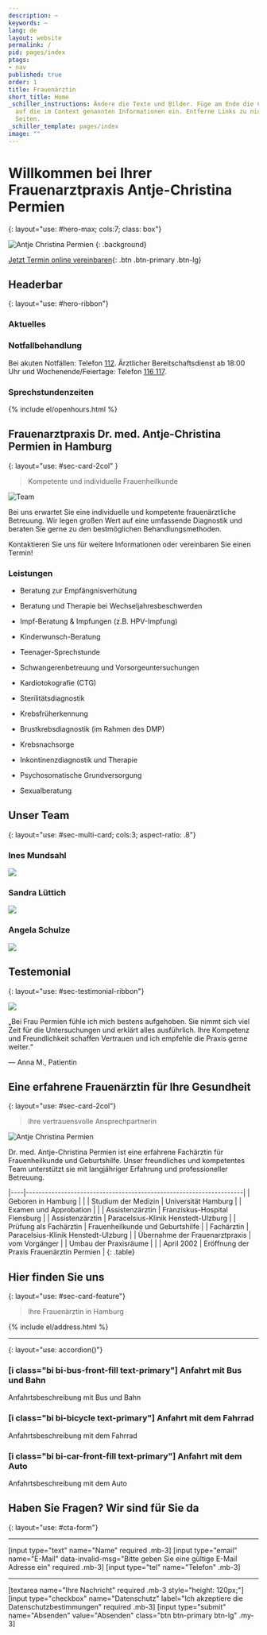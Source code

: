 ```yaml
---
description: ~
keywords: ~
lang: de
layout: website
permalink: /
pid: pages/index
ptags:
- nav
published: true
order: 1
title: Frauenärztin
short_title: Home
_schiller_instructions: Ändere die Texte und Bilder. Füge am Ende die CTA ein. Gehe
  auf die im Context genannten Informationen ein. Entferne Links zu nicht vorhandenen
  Seiten.
_schiller_template: pages/index
image: ""
---
```

# Willkommen bei Ihrer Frauenarztpraxis Antje-Christina Permien
{: layout="use: #hero-max; cols:7; class: box"}

![Antje Christina Permien](https://cdn.leuffen.de//leu-stock/v2/32/304-205_gfedcba/AdobeStock_138200241.webp)
{: .background}

[Jetzt Termin online vereinbaren](/kontakt){: .btn .btn-primary .btn-lg}


## Headerbar
{: layout="use: #hero-ribbon"}

### Aktuelles

<liweco-news></liweco-news>

### Notfallbehandlung

Bei akuten Notfällen: Telefon [112](tel:112).
Ärztlicher Bereitschaftsdienst ab 18:00 Uhr und Wochenende/Feiertage: Telefon [116 117](tel:116117).

### Sprechstundenzeiten

<liweco-collapse-openhour-table>
{% include el/openhours.html %}
</liweco-collapse-openhour-table>



## Frauenarztpraxis Dr. med. Antje-Christina Permien in Hamburg
{: layout="use: #sec-card-2col" }

> Kompetente und individuelle Frauenheilkunde
> 
![Team](https://cdn.leuffen.de//permien-k59/v2/4/425-637_ba/Frauen__rztinpraxis_Team_neu.webp)

Bei uns erwartet Sie eine individuelle und kompetente frauenärztliche Betreuung. Wir legen großen Wert auf eine umfassende Diagnostik und beraten Sie gerne zu den bestmöglichen Behandlungsmethoden. 

Kontaktieren Sie uns für weitere Informationen oder vereinbaren Sie einen Termin!


### Leistungen

- Beratung zur Empfängnisverhütung

- Beratung und Therapie bei Wechseljahresbeschwerden

- Impf-Beratung & Impfungen (z.B. HPV-Impfung)

- Kinderwunsch-Beratung

- Teenager-Sprechstunde

- Schwangerenbetreuung und Vorsorgeuntersuchungen

- Kardiotokografie (CTG)

- Sterilitätsdiagnostik

- Krebsfrüherkennung

- Brustkrebsdiagnostik (im Rahmen des DMP)

- Krebsnachsorge

- Inkontinenzdiagnostik und Therapie

- Psychosomatische Grundversorgung

- Sexualberatung



## Unser Team
{: layout="use: #sec-multi-card; cols:3; aspect-ratio: .8"}

### Ines Mundsahl

![](https://cdn.leuffen.de//permien-k59/v2/5/425-637_ba/Ines_Mundsahl_neu.webp)



### Sandra Lüttich

![](https://cdn.leuffen.de//permien-k59/v2/3/425-637_ba/Sandra_L__ttich_neu.webp)


### Angela Schulze

![](https://cdn.leuffen.de//permien-k59/v2/2/425-637_ba/Angela_Schulze_neu.webp)



## Testemonial
{: layout="use: #sec-testimonial-ribbon"}

![](cdn:///leu-stock/v/59/1920x1280_1200x800_992x661_768x512_480x320_256x256/happy-woman-showing-hand-heart-gesture.avif_jpeg)

„Bei Frau Permien fühle ich mich bestens aufgehoben. Sie nimmt sich viel Zeit für die Untersuchungen und erklärt alles ausführlich. Ihre Kompetenz und Freundlichkeit schaffen Vertrauen und ich empfehle die Praxis gerne weiter.“ 

— Anna M., Patientin


## Eine erfahrene Frauenärztin für Ihre Gesundheit
{: layout="use: #sec-card-2col"}

> Ihre vertrauensvolle Ansprechpartnerin

![Antje Christina Permien](https://cdn.leuffen.de//permien-k59/v2/1/425-637_ba/Antje-Christina_Permien_neu.webp)

Dr. med. Antje-Christina Permien ist eine erfahrene Fachärztin für Frauenheilkunde und Geburtshilfe. Unser freundliches und kompetentes Team unterstützt sie mit langjähriger Erfahrung und professioneller Betreuung.


|----|--------------------------------------------------------------------|
| Geboren in Hamburg | |
| Studium der Medizin | Universität Hamburg |
| Examen und Approbation | |
| Assistenzärztin | Franziskus-Hospital Flensburg |
| Assistenzärztin | Paracelsius-Klinik Henstedt-Ulzburg |
| Prüfung als Fachärztin | Frauenheilkunde und Geburtshilfe |
| Fachärztin | Paracelsius-Klinik Henstedt-Ulzburg |
| Übernahme der Frauenarztpraxis | vom Vorgänger |
| Umbau der Praxisräume | |
| April 2002 | Eröffnung der Praxis Frauenärztin Permien |
{: .table}


## Hier finden Sie uns
{: layout="use: #sec-card-feature"}

> Ihre Frauenärztin in Hamburg

<map data-map-url="{{site.data.general.map_url}}" style="--joda-use: map()"></map>

{% include el/address.html %}


---
{: layout="use: accordion()"}

### [i class="bi bi-bus-front-fill text-primary"] Anfahrt mit Bus und Bahn

Anfahrtsbeschreibung mit Bus und Bahn

### [i class="bi bi-bicycle text-primary"] Anfahrt mit dem Fahrrad

Anfahrtsbeschreibung mit dem Fahrrad

### [i class="bi bi-car-front-fill text-primary"] Anfahrt mit dem Auto

Anfahrtsbeschreibung mit dem Auto


## Haben Sie Fragen? Wir sind für Sie da
{: layout="use: #cta-form"}


---

[input type="text"  name="Name" required .mb-3]
[input type="email" name="E-Mail" data-invalid-msg="Bitte geben Sie eine gültige E-Mail Adresse ein" required .mb-3]
[input type="tel" name="Telefon" .mb-3]

---

[textarea name="Ihre Nachricht" required .mb-3 style="height: 120px;"]
[input type="checkbox" name="Datenschutz" label="Ich akzeptiere die Datenschutzbestimmungen" required .mb-3]
[input type="submit" name="Absenden" value="Absenden" class="btn btn-primary btn-lg" .my-3]
